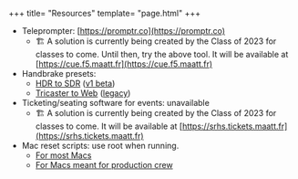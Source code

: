 +++
title= "Resources"
template= "page.html"
+++

- Teleprompter: [https://promptr.co](https://promptr.co)
  - 🏗️ A solution is currently being created by the Class of 2023 for classes to come. Until then, try the above tool. It will be available at [https://cue.f5.maatt.fr](https://cue.f5.maatt.fr)
- Handbrake presets:
  - [HDR to SDR](https://cdn.doamatto.xyz/f5/hb/hdr-to-sdr.json) ([v1 beta](https://cdn.doamatto.xyz/f5/hb/hdr-to-sdr-beta.json))
  - [Tricaster to Web](https://cdn.doamatto.xyz/f5/hb/tri-to-web.json) ([legacy](https://cdn.doamatto.xyz/f5/hb/legacy-tri-to-web.json))
- Ticketing/seating software for events: unavailable
  - 🏗️ A solution is currently being created by the Class of 2023 for classes to come. It will be available at [https://srhs.tickets.maatt.fr](https://srhs.tickets.maatt.fr)
- Mac reset scripts: use root when running.
  - [For most Macs](https://cdn.doamatto.xyz/f5/macs/reset.sh)
  - [For Macs meant for production crew](https://cdn.doamatto.xyz/f5/macs/prodreset.sh)
  
